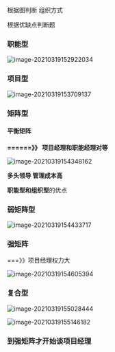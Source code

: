 根据图判断 组织方式

根据优缺点判断题

### 职能型

![image-20210319152922034](C:/Users/Administrator/AppData/Roaming/Typora/typora-user-images/image-20210319152922034.png)







### 项目型

![image-20210319153709137](C:/Users/Administrator/AppData/Roaming/Typora/typora-user-images/image-20210319153709137.png)



### 矩阵型

#### 平衡矩阵

**======》》 项目经理和职能经理对等**

![image-20210319154348162](C:/Users/Administrator/AppData/Roaming/Typora/typora-user-images/image-20210319154348162.png)

**多头领导 管理成本高**



**职能型和组织型**的优点



### 弱矩阵型

![image-20210319154433717](C:/Users/Administrator/AppData/Roaming/Typora/typora-user-images/image-20210319154433717.png)





###  强矩阵

===》》项目经理权力大



![image-20210319154605394](C:/Users/Administrator/AppData/Roaming/Typora/typora-user-images/image-20210319154605394.png)









### 复合型

![image-20210319155028444](C:/Users/Administrator/AppData/Roaming/Typora/typora-user-images/image-20210319155028444.png)









![image-20210319155146182](C:/Users/Administrator/AppData/Roaming/Typora/typora-user-images/image-20210319155146182.png)







### 到强矩阵才开始谈项目经理
































































